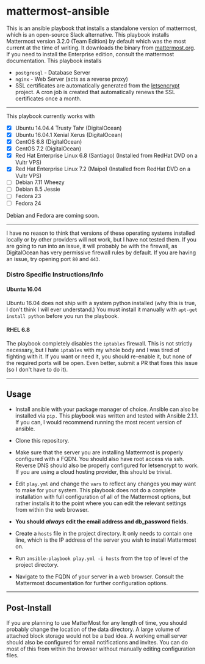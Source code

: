 # mattermost-ansible
This is an ansible playbook that installs a standalone version of mattermost, which is an open-source Slack alternative.
This playbook installs Mattermost version 3.2.0 (Team Edition) by default which was the most current at the time of writing.
It downloads the binary from [mattermost.org](https://www.mattermost.org/download/). If you need to install the Enterprise
edition, consult the mattermost documentation. This playbook installs
 * `postgresql` - Database Server
 * `nginx` - Web Server (acts as a reverse proxy)
 * SSL certificates are automatically generated from the [letsencrypt](https://letsencrypt.org) project. A cron job is
 created that automatically renews the SSL certificates once a month.
---
This playbook currently works with
- [x] Ubuntu 14.04.4 Trusty Tahr (DigitalOcean)
- [x] Ubuntu 16.04.1 Xenial Xerus (DigitalOcean)
- [x] CentOS 6.8  (DigitalOcean)
- [x] CentOS 7.2 (DigitalOcean)
- [x] Red Hat Enterprise Linux 6.8 (Santiago) (Installed from RedHat DVD on a Vultr VPS)
- [x] Red Hat Enterprise Linux 7.2 (Maipo) (Installed from RedHat DVD on a Vultr VPS)
- [ ] Debian 7.11 Wheezy
- [ ] Debian 8.5 Jessie
- [ ] Fedora 23
- [ ] Fedora 24

Debian and Fedora are coming soon.

---
I have no reason to think that versions of these operating systems installed locally or by other providers will not work,
but I have not tested them. If you are going to run into an issue, it will probably be with the firewall, as DigitalOcean
has very permissive firewall rules by default. If you are having an issue, try opening port `80` and `443`.

### Distro Specific Instructions/Info
#### Ubuntu 16.04
Ubuntu 16.04 does not ship with a system python installed (why this is true, I don't think I will ever understand.) You must
install it manually with `apt-get install python` before you run the playbook.
#### RHEL 6.8
The playbook completely disables the `iptables` firewall. This is not strictly necessary, but I hate `iptables` with my
 whole body and I was tired of fighting with it. If you want or need it, you should re-enable it, but none of the required
 ports will be open. Even better, submit a PR that fixes this issue (so I don't have to do it).

---

## Usage
* Install ansible with your package manager of choice. Ansible can also be installed via `pip.` This playbook was written
and tested with Ansible 2.1.1. If you can, I would recommend running the most recent version of ansible.


* Clone this repository.

* Make sure that the server you are installing Mattermost is properly configured with a FQDN. You should also have root
 access via ssh. Reverse DNS should also be properly configured for letsencrypt to work. If you are using a cloud
 hosting provider, this should be trivial.


* Edit `play.yml` and change the `vars` to reflect any changes you may want to make for your system. This playbook does
not do a complete installation with full configuration of all of the Mattermost options, but rather installs it to the
point where you can edit the relevant settings from within the web browser.


* **You should *always* edit the email address and db_password fields.** 


* Create a `hosts` file in the project directory. It only needs to contain one line, which is the IP address of the server
you wish to install Mattermost on.

* Run `ansible-playbook play.yml -i hosts` from the top of level of the project directory.



* Navigate to the FQDN of your server in a web browser. Consult the Mattermost documentation for further configuration
options.
---
## Post-Install
If you are planning to use MatterMost for any length of time, you should probably change the location of the
data directory. A large volume of attached block storage would not be a bad idea. A working email server should also
be configured for email notifications and invites.  You can do most of this from within the browser without manually editing
configuration files.